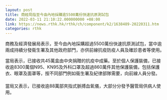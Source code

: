 ```yaml
---
layout: post
title: 商經局指至今由內地採購逾5500萬份快速抗原測試包
date: 2022-03-11 21:10:22.000000000 +08:00
link: https://news.rthk.hk/rthk/ch/component/k2/1638489-20220311.htm
categories: rthk
---
```


商務及經濟發展局表示，至今由內地採購超過5500萬份快速抗原測試包，當中逾兩成持續分發衞生署及其他政府部門，亦供前線抗疫防疫人員及確診患者等使用。

當局表示，已接收共45萬盒由中央捐贈的抗疫中成藥。至於個人保護裝備，已接收逾8300萬個N95、KN95及外科口罩及超過860萬件其他保護裝備，包括保護衣、眼罩及面罩等，按不同部門例如衞生署及紀律部隊需要，向前線人員分發。
　　                 
當局又表示，已接收逾88萬部夾指式脈搏血氧儀，大部分分發予醫管局供病人使用。　
